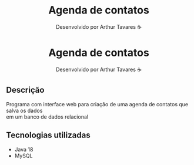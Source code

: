 <div align="center">
  <h1>Agenda de contatos</h1>
  <p> Desenvolvido por Arthur Tavares ☕</p>
</div>

<div align="center">
  <h1>Agenda de contatos</h1>
  <p> Desenvolvido por Arthur Tavares ☕</p>
</div>

## Descrição
Programa com interface web para criação de uma agenda de contatos que salva os dados <br>
em um banco de dados relacional

##  Tecnologias utilizadas
- Java 18
- MySQL



